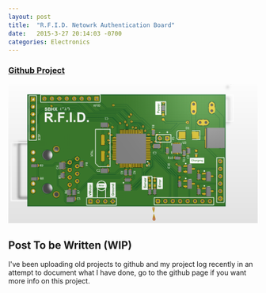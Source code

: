 ```yaml
---
layout: post
title:  "R.F.I.D. Netowrk Authentication Board"
date:   2015-3-27 20:14:03 -0700
categories: Electronics
---
```

### [Github Project](https://github.com/mkapuscik/R.F.I.D.) ###

![png](/assets/rfid/overview.png)

## Post To be Written (WIP) ##

I've been uploading old projects to github and my project log recently in an attempt to document what I have done, go to the github page if you want more info on this project.
